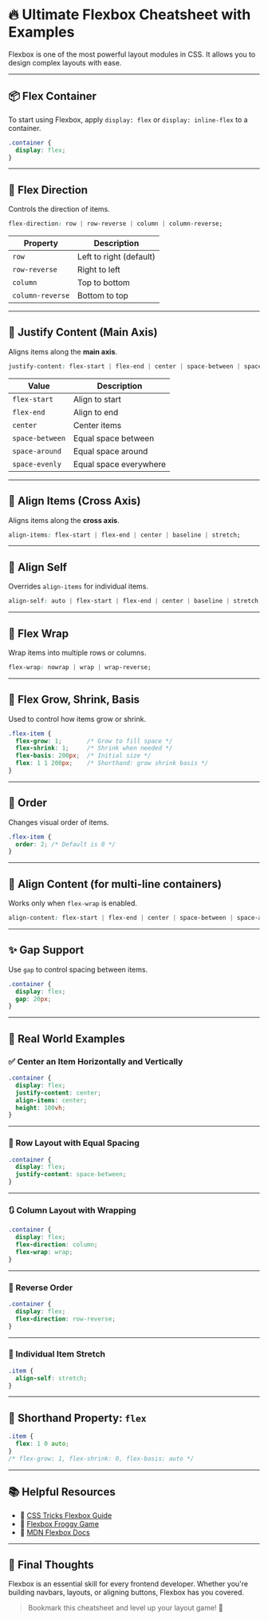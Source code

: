 

# 🔥 Ultimate Flexbox Cheatsheet with Examples

Flexbox is one of the most powerful layout modules in CSS. It allows you to design complex layouts with ease.

---

## 📦 Flex Container

To start using Flexbox, apply `display: flex` or `display: inline-flex` to a container.

```css
.container {
  display: flex;
}
```

---

## 🔁 Flex Direction

Controls the direction of items.

```css
flex-direction: row | row-reverse | column | column-reverse;
```

| Property         | Description              |
|------------------|--------------------------|
| `row`            | Left to right (default)  |
| `row-reverse`    | Right to left            |
| `column`         | Top to bottom            |
| `column-reverse` | Bottom to top            |

---

## 📍 Justify Content (Main Axis)

Aligns items along the **main axis**.

```css
justify-content: flex-start | flex-end | center | space-between | space-around | space-evenly;
```

| Value            | Description              |
|------------------|--------------------------|
| `flex-start`     | Align to start           |
| `flex-end`       | Align to end             |
| `center`         | Center items             |
| `space-between`  | Equal space between      |
| `space-around`   | Equal space around       |
| `space-evenly`   | Equal space everywhere   |

---

## 📍 Align Items (Cross Axis)

Aligns items along the **cross axis**.

```css
align-items: flex-start | flex-end | center | baseline | stretch;
```

---

## 📐 Align Self

Overrides `align-items` for individual items.

```css
align-self: auto | flex-start | flex-end | center | baseline | stretch;
```

---

## 🔄 Flex Wrap

Wrap items into multiple rows or columns.

```css
flex-wrap: nowrap | wrap | wrap-reverse;
```

---

## 📏 Flex Grow, Shrink, Basis

Used to control how items grow or shrink.

```css
.flex-item {
  flex-grow: 1;       /* Grow to fill space */
  flex-shrink: 1;     /* Shrink when needed */
  flex-basis: 200px;  /* Initial size */
  flex: 1 1 200px;    /* Shorthand: grow shrink basis */
}
```

---

## 🔢 Order

Changes visual order of items.

```css
.flex-item {
  order: 2; /* Default is 0 */
}
```

---

## 🧲 Align Content (for multi-line containers)

Works only when `flex-wrap` is enabled.

```css
align-content: flex-start | flex-end | center | space-between | space-around | stretch;
```

---

## ✨ Gap Support

Use `gap` to control spacing between items.

```css
.container {
  display: flex;
  gap: 20px;
}
```

---

## 🧪 Real World Examples

### ✅ Center an Item Horizontally and Vertically

```css
.container {
  display: flex;
  justify-content: center;
  align-items: center;
  height: 100vh;
}
```

---

### 🔁 Row Layout with Equal Spacing

```css
.container {
  display: flex;
  justify-content: space-between;
}
```

---

### 🔃 Column Layout with Wrapping

```css
.container {
  display: flex;
  flex-direction: column;
  flex-wrap: wrap;
}
```

---

### 🔀 Reverse Order

```css
.container {
  display: flex;
  flex-direction: row-reverse;
}
```

---

### 📐 Individual Item Stretch

```css
.item {
  align-self: stretch;
}
```

---

## 🧠 Shorthand Property: `flex`

```css
.item {
  flex: 1 0 auto;
}
/* flex-grow: 1, flex-shrink: 0, flex-basis: auto */
```

---

## 📚 Helpful Resources

- 🧠 [CSS Tricks Flexbox Guide](https://css-tricks.com/snippets/css/a-guide-to-flexbox/)
- 🧪 [Flexbox Froggy Game](https://flexboxfroggy.com/)
- 📝 [MDN Flexbox Docs](https://developer.mozilla.org/en-US/docs/Web/CSS/CSS_flexible_box_layout)

---

## 💬 Final Thoughts

Flexbox is an essential skill for every frontend developer. Whether you're building navbars, layouts, or aligning buttons, Flexbox has you covered.

> Bookmark this cheatsheet and level up your layout game! 🚀
